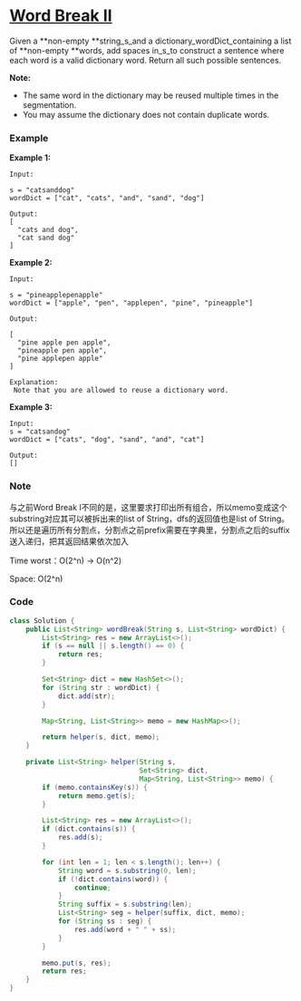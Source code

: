 # [Word Break II](https://leetcode.com/problems/word-break-ii/description/)

Given a **non-empty **string\_s\_and a dictionary\_wordDict\_containing a list of **non-empty **words, add spaces in\_s\_to construct a sentence where each word is a valid dictionary word. Return all such possible sentences.

**Note:**

* The same word in the dictionary may be reused multiple times in the segmentation.
* You may assume the dictionary does not contain duplicate words.

### Example

**Example 1:**

```
Input: 

s = "catsanddog"
wordDict = ["cat", "cats", "and", "sand", "dog"]

Output:
[
  "cats and dog",
  "cat sand dog"
]
```

**Example 2:**

```
Input:

s = "pineapplepenapple"
wordDict = ["apple", "pen", "applepen", "pine", "pineapple"]

Output:

[
  "pine apple pen apple",
  "pineapple pen apple",
  "pine applepen apple"
]

Explanation:
 Note that you are allowed to reuse a dictionary word.
```

**Example 3:**

```
Input:
s = "catsandog"
wordDict = ["cats", "dog", "sand", "and", "cat"]

Output:
[]
```

### Note

与之前Word Break I不同的是，这里要求打印出所有组合，所以memo变成这个substring对应其可以被拆出来的list of String，dfs的返回值也是list of String。所以还是遍历所有分割点，分割点之前prefix需要在字典里，分割点之后的suffix送入递归，把其返回结果依次加入

Time worst：O\(2^n\) -&gt; O\(n^2\)

Space: O\(2^n\)

### Code

```java
class Solution {
    public List<String> wordBreak(String s, List<String> wordDict) {
        List<String> res = new ArrayList<>();
        if (s == null || s.length() == 0) {
            return res;
        }

        Set<String> dict = new HashSet<>();
        for (String str : wordDict) {
            dict.add(str);
        }

        Map<String, List<String>> memo = new HashMap<>();

        return helper(s, dict, memo);
    }

    private List<String> helper(String s, 
                                Set<String> dict,
                                Map<String, List<String>> memo) {
        if (memo.containsKey(s)) {
            return memo.get(s);
        }

        List<String> res = new ArrayList<>();
        if (dict.contains(s)) {
            res.add(s);
        }

        for (int len = 1; len < s.length(); len++) {
            String word = s.substring(0, len);
            if (!dict.contains(word)) {
                continue;
            }
            String suffix = s.substring(len);
            List<String> seg = helper(suffix, dict, memo);
            for (String ss : seg) {
                res.add(word + " " + ss);
            }
        }

        memo.put(s, res);
        return res; 
    }
}
```



